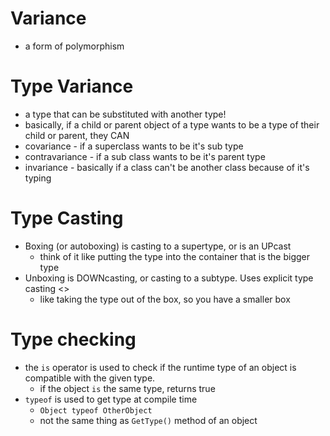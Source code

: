 # Variance
- a form of polymorphism

# Type Variance
- a type that can be substituted with another type!
- basically, if a child or parent object of a type wants to be a type of their child or parent, they CAN
- covariance - if a superclass wants to be it's sub type
- contravariance - if a sub class wants to be it's parent type
- invariance - basically if a class can't be another class because of it's typing

# Type Casting
- Boxing (or autoboxing) is casting to a supertype, or is an UPcast
    - think of it like putting the type into the container that is the bigger type
- Unboxing is DOWNcasting, or casting to a subtype. Uses explicit type casting <>
    - like taking the type out of the box, so you have a smaller box

# Type checking
- the ```is``` operator is used to check if the runtime type of an object is compatible with the given type.
    - if the object ```is``` the same type, returns true
- ```typeof``` is used to get type at compile time
    - ```Object typeof OtherObject```
    - not the same thing as ```GetType()``` method of an object